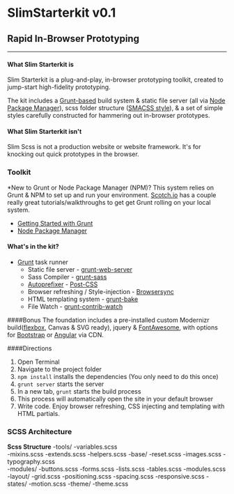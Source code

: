 # SlimStarterkit v0.1
## Rapid In-Browser Prototyping
---

#### What Slim Starterkit is
Slim Starterkit is a plug-and-play, in-browser prototyping toolkit, created to jump-start high-fidelity prototyping. 

The kit includes a [Grunt-based](http://gruntjs.com/) build system & static file server (all via [Node Package Manager](https://www.npmjs.com/)), scss folder structure ([SMACSS style](https://smacss.com/)), & a set of simple styles carefully constructed for hammering out in-browser prototypes. 

#### What Slim Starterkit isn't
Slim Scss is not a production website or website framework. It's for knocking out quick prototypes in the browser. 

### Toolkit
*New to Grunt or Node Package Manager (NPM)? 
This system relies on Grunt & NPM to set up and run your environment.
[Scotch.io](https://scotch.io) has a couple really great tutorials/walkthroughs to get get Grunt rolling on your local system.
- [Getting Started with Grunt](https://scotch.io/tutorials/a-simple-guide-to-getting-started-with-grunt)
- [Node Package Manager](https://www.npmjs.com/)

#### What's in the kit?
- [Grunt](http://gruntjs.com/) task runner
	- Static file server - [grunt-web-server](https://www.npmjs.com/package/grunt-web-server)
	- Sass Compiler - [grunt-sass](https://github.com/sindresorhus/grunt-sass)
	- [Autoprefixer](https://github.com/postcss/autoprefixer) - [Post-CSS](https://github.com/postcss/postcss)
	- Browser refreshing / Style-injection - [Browsersync](http://www.browsersync.io/)
	- HTML templating system - [grunt-bake](https://github.com/MathiasPaumgarten/grunt-bake)
	- File Watch - [grunt-contrib-watch](https://github.com/gruntjs/grunt-contrib-watch)

####Bonus
The foundation includes a pre-installed custom Modernizr build([flexbox](https://css-tricks.com/snippets/css/a-guide-to-flexbox/), Canvas & SVG ready), jquery & [FontAwesome](https://fortawesome.github.io/Font-Awesome/icons/), with options for [Bootstrap](http://getbootstrap.com/) or [Angular](https://angularjs.org/) via CDN.

####Directions
1. Open Terminal
2. Navigate to the project folder
3. `npm install` installs the dependencies (You only need to do this once)
4. `grunt server` starts the server
5. In a new tab, `grunt` starts the build process
6. This process will automatically open the site in your default browser
7. Write code. Enjoy browser refreshing, CSS injecting and templating with HTML partials. 

### SCSS Architecture
**Scss Structure**
-tools/
  -variables.scss  
  -mixins.scss
  -extends.scss
  -helpers.scss
-base/
  -reset.scss
  -images.scss
  -typography.scss  
-modules/
  -buttons.scss
  -forms.scss
  -lists.scss
  -tables.scss
  -modules.scss
-layout/
  -grid.scss
  -positioning.scss
  -spacing.scss
  -responsive.scss
-states/ 
  -motion.scss
-theme/
  -theme.scss  
	

